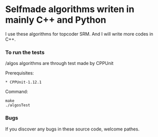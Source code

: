 Selfmade algorithms writen in mainly C++ and Python
=======================

I use these algorithms for topcoder SRM. And I will write more codes in C++.

### To run the tests
/algos algorithms are through test made by CPPUnit

Prerequisites:

    * CPPUnit-1.12.1

Command:

    make
    ./algosTest

### Bugs
If you discover any bugs in these source code, welcome pathes.

